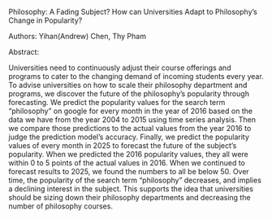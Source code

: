 Philosophy: A Fading Subject? How can Universities Adapt to Philosophy’s Change in Popularity?

Authors: Yihan(Andrew) Chen, Thy Pham

Abstract:

Universities need to continuously adjust their course offerings and programs to cater to the changing demand of incoming students every year. 
To advise universities on how to scale their philosophy department and programs, we discover the future of the philosophy’s popularity through forecasting. 
We predict the popularity values for the search term “philosophy” on google for every month in the year of 2016 based on the data we have from the year 2004 to 2015 using time series analysis. 
Then we compare those predictions to the actual values from the year 2016 to judge the prediction model’s accuracy. 
Finally, we predict the popularity values of every month in 2025 to forecast the future of the subject’s popularity. 
When we predicted the 2016 popularity values, they all were within 0 to 5 points of the actual values in 2016. 
When we continued to forecast results to 2025, we found the numbers to all be below 50. Over time, the popularity of the search term “philosophy” decreases, and implies a declining interest in the subject. 
This supports the idea that universities should be sizing down their philosophy departments and decreasing the number of philosophy courses. 
